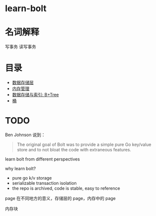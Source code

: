 # learn-bolt

# 名词解释
写事务
读写事务

# 目录

* [数据存储层](./STORAGE.md)
* [内存管理](./MEMORY_MANAGEMENT.md)
* [数据存储与索引: B+Tree](./B_PLUS_TREE.md)
* [桶](./BUCKET.md)

# TODO
Ben Johnson 说到：

> The original goal of Bolt was to provide a simple pure Go key/value store and to not bloat the code with extraneous features. 



learn bolt from different perspectives

why learn bolt?

* pure go k/v storage
* serializable transaction isolation
* the repo is archived, code is stable, easy to reference



page 在不同地方的意义，存储层的 page，内存中的 page

内存块

